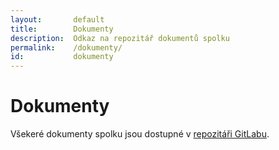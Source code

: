 ```yaml
---
layout:       default
title:        Dokumenty
description:  Odkaz na repozitář dokumentů spolku
permalink:    /dokumenty/
id:           dokumenty
---
```



# Dokumenty

Všekeré dokumenty spolku jsou dostupné v [repozitáři GitLabu](https://gitlab.com/otevrenamesta/Documents/tree/master).
